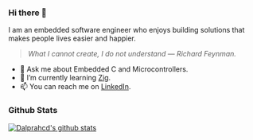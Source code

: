 ### Hi there 👋

I am an embedded software engineer who enjoys building solutions that makes people lives easier and happier.

> *What I cannot create, I do not understand — Richard Feynman.*

- 💬 Ask me about Embedded C and Microcontrollers.
- 🌱 I’m currently learning [Zig](https://ziglang.org/).
- 📫 You can reach me on [LinkedIn](https://www.linkedin.com/in/hudson-dalpra-b402a7266/).

### Github Stats
[![Dalprahcd's github stats](https://github-readme-stats.vercel.app/api?username=dalprahcd&show_icons=true)](https://github.com/anuraghazra/github-readme-stats)
